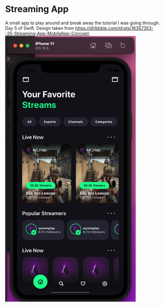 # Streaming App
A small app to play around and break away the tutorial I was going through. Day 5 of Swift.
Design taken from https://dribbble.com/shots/16357353--25-Streaming-App-MobileApp-Concept.  
![alt text](https://github.com/RussellCarey/StreamingAppSwift/blob/main/Streaming/ss1.png?raw=true)
